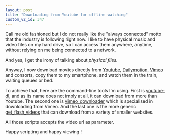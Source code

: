 ```yaml
---
layout: post
title: "Downloading from Youtube for offline watching"
custom_v2_id: 347
---
```


Call me old fashioned but I do not really like the "always connected" motto
that the industry is following right now. I like to have physical music and
video files on my hard drive, so I can access them anywhere, anytime, without
relying on me being connected to a network.

And yes, I get the irony of talking about _physical _files_._

Anyway, I now download movies directly from [Youtube](http://youtube.com/),
[Dailymotion](http://www.dailymotion.com/), [Vimeo](http://www.vimeo.com/) and
consorts, copy them to my smartphone, and watch them in the train, waiting
queues or bed.

To achieve that, here are the command-line tools I'm using. First is [youtube-
dl](https://github.com/rg3/youtube-dl), and as its name does not imply at all,
it can download from more than Youtube. The second one is
[vimeo_downloader](https://github.com/bf4/vimeo_downloader) which is
specialised in downloading from Vimeo. And the last one is the more generic
[get_flash_videos](http://code.google.com/p/get-flash-videos/) that can
download from a variety of smaller websites.

All those scripts accepts the video url as parameter.

Happy scripting and happy viewing !


